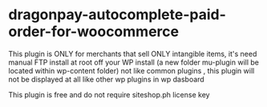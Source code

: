 # dragonpay-autocomplete-paid-order-for-woocommerce
This plugin is ONLY for merchants that sell ONLY intangible items, it's need manual FTP install at root off your WP install (a new folder mu-plugin will be located within wp-content folder) not like common plugins , this plugin will not be displayed at all like other wp plugins in wp dasboard


This plugin is free and do not require siteshop.ph license key
